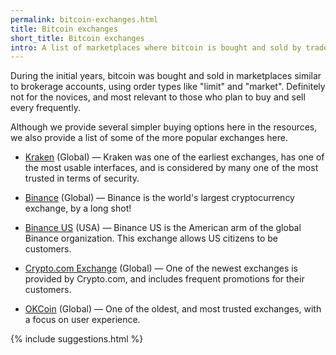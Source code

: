 ```yaml
---
permalink: bitcoin-exchanges.html
title: Bitcoin exchanges
short_title: Bitcoin exchanges
intro: A list of marketplaces where bitcoin is bought and sold by traders.
---
```


During the initial years, bitcoin was bought and sold in marketplaces similar to brokerage accounts, using order types like "limit" and "market". Definitely not for the novices, and most relevant to those who plan to buy and sell every frequently.

Although we provide several simpler buying options here in the resources, we also provide a list of some of the more popular exchanges here.

- [Kraken](https://www.kraken.com) (Global) — Kraken was one of the earliest exchanges, has one of the most usable interfaces, and is considered by many one of the most trusted in terms of security.

- [Binance](https://www.binance.com/en/register?ref=23927265) (Global) — Binance is the world's largest cryptocurrency exchange, by a long shot!

- [Binance US](http://binance.us) (USA) — Binance US is the American arm of the global Binance organization. This exchange allows US citizens to be customers.

- [Crypto.com Exchange](https://crypto.com/exchange) (Global) — One of the newest exchanges is provided by Crypto.com, and includes frequent promotions for their customers.

- [OKCoin](https://www.okcoin.com/join?channelId=600006158) (Global) — One of the oldest, and most trusted exchanges, with a focus on user experience.



{% include suggestions.html %}


